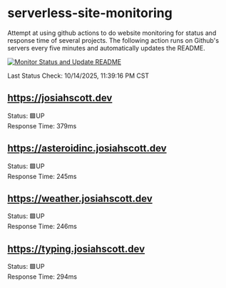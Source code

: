 # serverless-site-monitoring
Attempt at using github actions to do website monitoring for status and response time of several projects. The following action runs on Github's servers every five minutes and automatically updates the README.  

[![Monitor Status and Update README](https://github.com/JosiahSco/serverless-site-monitoring/actions/workflows/monitor.yaml/badge.svg)](https://github.com/JosiahSco/serverless-site-monitoring/actions/workflows/monitor.yaml)

Last Status Check: 10/14/2025, 11:39:16 PM CST

## https://josiahscott.dev
Status: 🟩UP  
Response Time: 379ms

## https://asteroidinc.josiahscott.dev
Status: 🟩UP  
Response Time: 245ms

## https://weather.josiahscott.dev
Status: 🟩UP  
Response Time: 246ms

## https://typing.josiahscott.dev
Status: 🟩UP  
Response Time: 294ms

